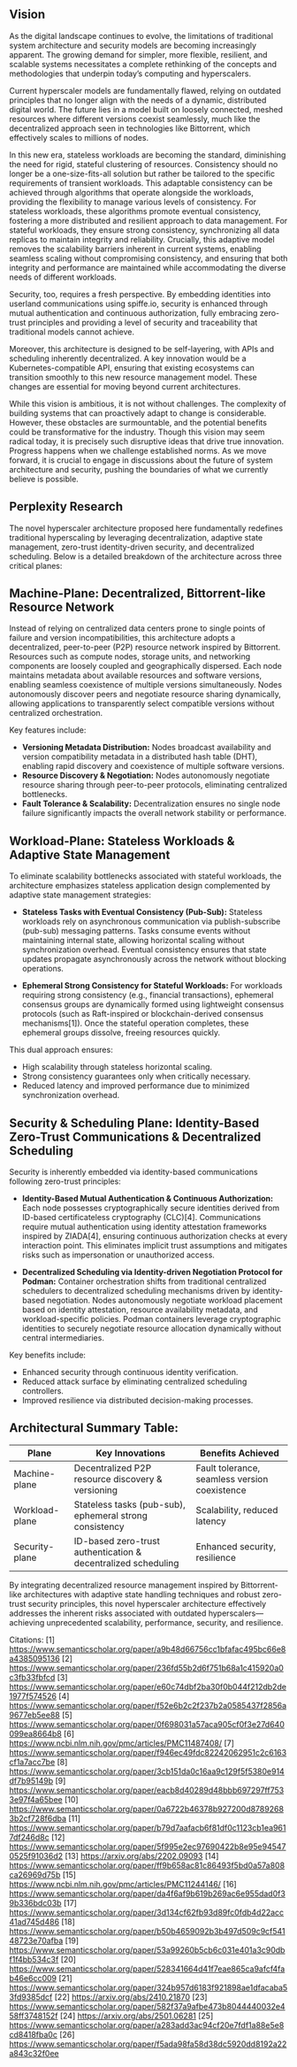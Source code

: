 ## Vision

As the digital landscape continues to evolve, the limitations of traditional system architecture and security models are becoming increasingly apparent. The growing demand for simpler, more flexible, resilient, and scalable systems necessitates a complete rethinking of the concepts and methodologies that underpin today’s computing and hyperscalers.

Current hyperscaler models are fundamentally flawed, relying on outdated principles that no longer align with the needs of a dynamic, distributed digital world. The future lies in a model built on loosely connected, meshed resources where different versions coexist seamlessly, much like the decentralized approach seen in technologies like Bittorrent, which effectively scales to millions of nodes.

In this new era, stateless workloads are becoming the standard, diminishing the need for rigid, stateful clustering of resources. Consistency should no longer be a one-size-fits-all solution but rather be tailored to the specific requirements of transient workloads. This adaptable consistency can be achieved through algorithms that operate alongside the workloads, providing the flexibility to manage various levels of consistency. For stateless workloads, these algorithms promote eventual consistency, fostering a more distributed and resilient approach to data management. For stateful workloads, they ensure strong consistency, synchronizing all data replicas to maintain integrity and reliability. Crucially, this adaptive model removes the scalability barriers inherent in current systems, enabling seamless scaling without compromising consistency, and ensuring that both integrity and performance are maintained while accommodating the diverse needs of different workloads.

Security, too, requires a fresh perspective. By embedding identities into userland communications using spiffe.io, security is enhanced through mutual authentication and continuous authorization, fully embracing zero-trust principles and providing a level of security and traceability that traditional models cannot achieve.

Moreover, this architecture is designed to be self-layering, with APIs and scheduling inherently decentralized. A key innovation would be a Kubernetes-compatible API, ensuring that existing ecosystems can transition smoothly to this new resource management model. These changes are essential for moving beyond current architectures.

While this vision is ambitious, it is not without challenges. The complexity of building systems that can proactively adapt to change is considerable. However, these obstacles are surmountable, and the potential benefits could be transformative for the industry. Though this vision may seem radical today, it is precisely such disruptive ideas that drive true innovation. Progress happens when we challenge established norms. As we move forward, it is crucial to engage in discussions about the future of system architecture and security, pushing the boundaries of what we currently believe is possible.

## Perplexity Research

The novel hyperscaler architecture proposed here fundamentally redefines traditional hyperscaling by leveraging decentralization, adaptive state management, zero-trust identity-driven security, and decentralized scheduling. Below is a detailed breakdown of the architecture across three critical planes:

## Machine-Plane: Decentralized, Bittorrent-like Resource Network

Instead of relying on centralized data centers prone to single points of failure and version incompatibilities, this architecture adopts a decentralized, peer-to-peer (P2P) resource network inspired by Bittorrent. Resources such as compute nodes, storage units, and networking components are loosely coupled and geographically dispersed. Each node maintains metadata about available resources and software versions, enabling seamless coexistence of multiple versions simultaneously. Nodes autonomously discover peers and negotiate resource sharing dynamically, allowing applications to transparently select compatible versions without centralized orchestration.

Key features include:
- **Versioning Metadata Distribution:** Nodes broadcast availability and version compatibility metadata in a distributed hash table (DHT), enabling rapid discovery and coexistence of multiple software versions.
- **Resource Discovery & Negotiation:** Nodes autonomously negotiate resource sharing through peer-to-peer protocols, eliminating centralized bottlenecks.
- **Fault Tolerance & Scalability:** Decentralization ensures no single node failure significantly impacts the overall network stability or performance.

## Workload-Plane: Stateless Workloads & Adaptive State Management

To eliminate scalability bottlenecks associated with stateful workloads, the architecture emphasizes stateless application design complemented by adaptive state management strategies:

- **Stateless Tasks with Eventual Consistency (Pub-Sub):**
  Stateless workloads rely on asynchronous communication via publish-subscribe (pub-sub) messaging patterns. Tasks consume events without maintaining internal state, allowing horizontal scaling without synchronization overhead. Eventual consistency ensures that state updates propagate asynchronously across the network without blocking operations.

- **Ephemeral Strong Consistency for Stateful Workloads:**
  For workloads requiring strong consistency (e.g., financial transactions), ephemeral consensus groups are dynamically formed using lightweight consensus protocols (such as Raft-inspired or blockchain-derived consensus mechanisms[1]). Once the stateful operation completes, these ephemeral groups dissolve, freeing resources quickly.

This dual approach ensures:
- High scalability through stateless horizontal scaling.
- Strong consistency guarantees only when critically necessary.
- Reduced latency and improved performance due to minimized synchronization overhead.

## Security & Scheduling Plane: Identity-Based Zero-Trust Communications & Decentralized Scheduling

Security is inherently embedded via identity-based communications following zero-trust principles:

- **Identity-Based Mutual Authentication & Continuous Authorization:**
  Each node possesses cryptographically secure identities derived from ID-based certificateless cryptography (CLC)[4]. Communications require mutual authentication using identity attestation frameworks inspired by ZIADA[4], ensuring continuous authorization checks at every interaction point. This eliminates implicit trust assumptions and mitigates risks such as impersonation or unauthorized access.

- **Decentralized Scheduling via Identity-driven Negotiation Protocol for Podman:**
  Container orchestration shifts from traditional centralized schedulers to decentralized scheduling mechanisms driven by identity-based negotiation. Nodes autonomously negotiate workload placement based on identity attestation, resource availability metadata, and workload-specific policies. Podman containers leverage cryptographic identities to securely negotiate resource allocation dynamically without central intermediaries.

Key benefits include:
- Enhanced security through continuous identity verification.
- Reduced attack surface by eliminating centralized scheduling controllers.
- Improved resilience via distributed decision-making processes.

## Architectural Summary Table:

| Plane           | Key Innovations                                        | Benefits Achieved                             |
|-----------------|--------------------------------------------------------|-----------------------------------------------|
| Machine-plane   | Decentralized P2P resource discovery & versioning      | Fault tolerance, seamless version coexistence |
| Workload-plane  | Stateless tasks (pub-sub), ephemeral strong consistency| Scalability, reduced latency                  |
| Security-plane  | ID-based zero-trust authentication & decentralized scheduling | Enhanced security, resilience |

By integrating decentralized resource management inspired by Bittorrent-like architectures with adaptive state handling techniques and robust zero-trust security principles, this novel hyperscaler architecture effectively addresses the inherent risks associated with outdated hyperscalers—achieving unprecedented scalability, performance, security, and resilience.

Citations:
[1] https://www.semanticscholar.org/paper/a9b48d66756cc1bfafac495bc66e8a4385095136
[2] https://www.semanticscholar.org/paper/236fd55b2d6f751b68a1c415920a0c3fb33fbfcd
[3] https://www.semanticscholar.org/paper/e60c74dbf2ba30f0b044f212db2de1977f574526
[4] https://www.semanticscholar.org/paper/f52e6b2c2f237b2a0585437f2856a9677eb5ee88
[5] https://www.semanticscholar.org/paper/0f698031a57aca905cf0f3e27d640099ea8664b8
[6] https://www.ncbi.nlm.nih.gov/pmc/articles/PMC11487408/
[7] https://www.semanticscholar.org/paper/f946ec49fdc82242062951c2c6163cf1a7acc7be
[8] https://www.semanticscholar.org/paper/3cb151da0c16aa9c129f5f5380e914df7b95149b
[9] https://www.semanticscholar.org/paper/eacb8d40289d48bbb697297ff7533e97f4a65bee
[10] https://www.semanticscholar.org/paper/0a6722b46378b927200d87892683b2cf728f6dba
[11] https://www.semanticscholar.org/paper/b79d7aafacb6f81df0c1123cb1ea9617df246d8c
[12] https://www.semanticscholar.org/paper/5f995e2ec97690422b8e95e945470525f91036d2
[13] https://arxiv.org/abs/2202.09093
[14] https://www.semanticscholar.org/paper/ff9b658ac81c86493f5bd0a57a808ca26969d75b
[15] https://www.ncbi.nlm.nih.gov/pmc/articles/PMC11244146/
[16] https://www.semanticscholar.org/paper/da4f6af9b619b269ac6e955dad0f39b336bdc03b
[17] https://www.semanticscholar.org/paper/3d134cf62fb93d89fc0fdb4d22acc41ad745d486
[18] https://www.semanticscholar.org/paper/b50b4659092b3b497d509c9cf54148723e70afba
[19] https://www.semanticscholar.org/paper/53a99260b5cb6c031e401a3c90dbf1f4bb534c3f
[20] https://www.semanticscholar.org/paper/528341664d41f7eae865ca9afcf4fab46e6cc009
[21] https://www.semanticscholar.org/paper/324b957d6183f921898ae1dfacaba53fd9385dcf
[22] https://arxiv.org/abs/2410.21870
[23] https://www.semanticscholar.org/paper/582f37a9afbe473b8044440032e458ff3748152f
[24] https://arxiv.org/abs/2501.06281
[25] https://www.semanticscholar.org/paper/a283add3ac94cf20e7fdf1a88e5e8cd8418fba0c
[26] https://www.semanticscholar.org/paper/f5ada98fa58d38dc5920dd8192a22a843c32f0ee


